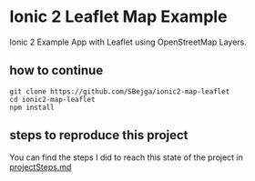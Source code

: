 # Ionic 2 Leaflet Map Example

Ionic 2 Example App with Leaflet using OpenStreetMap Layers.

## how to continue

	git clone https://github.com/SBejga/ionic2-map-leaflet
	cd ionic2-map-leaflet
	npm install

## steps to reproduce this project

You can find the steps I did to reach this state of the project in [projectSteps.md](projectSteps.md)
